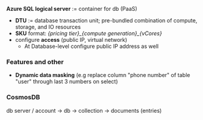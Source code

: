**Azure SQL logical server** := container for db (PaaS)
- **DTU** := database transaction unit; pre-bundled combination of compute, storage, and IO resources
- **SKU** format: *{pricing tier}\_{compute generation}\_{vCores}*
- configure **access** (public IP, virtual network)
  - At Database-level configure public IP address as well

### Features and other
- **Dynamic data masking** (e.g  replace column "phone number" of table "user" through last 3 numbers on select)

### CosmosDB
db server / account -> db -> collection -> documents (entries)